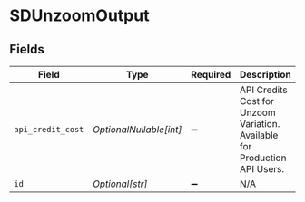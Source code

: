 # SDUnzoomOutput


## Fields

| Field                                                                      | Type                                                                       | Required                                                                   | Description                                                                |
| -------------------------------------------------------------------------- | -------------------------------------------------------------------------- | -------------------------------------------------------------------------- | -------------------------------------------------------------------------- |
| `api_credit_cost`                                                          | *OptionalNullable[int]*                                                    | :heavy_minus_sign:                                                         | API Credits Cost for Unzoom Variation. Available for Production API Users. |
| `id`                                                                       | *Optional[str]*                                                            | :heavy_minus_sign:                                                         | N/A                                                                        |